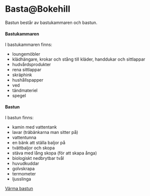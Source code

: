# Basta@Bokehill

Bastun består av bastukammaren och bastun.

#### Bastukammaren

I bastukammaren finns:
- loungemöbler
- klädhängare, krokar och stång till kläder, handdukar och sittlappar
- hudvårdsprodukter
- rena sittlappar
- skräphink
- hushållspapper
- ved
- tändmateriel
- spegel

#### Bastun

I bastun finns:
- kamin med vattentank
- lavar (träbänkarna man sitter på)
- vattentunna
- en bänk att ställa baljor på
- tvättbaljor och skopa
- stäva med lång skopa (för att skapa ånga)
- biologiskt nedbrytbar tvål
- huvudkuddar
- golvskrapa
- termometer
- ljusslinga

[Värma bastun](https://ordvild.se/värma-bastun)
